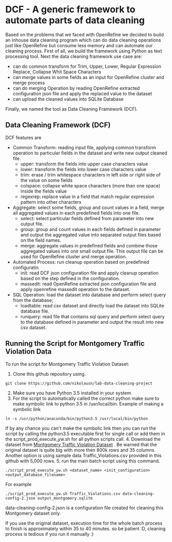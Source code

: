 # DCF - A generic framework to automate parts of data cleaning
Based on the problems that we faced with OpenRefine we decided to build an inhouse data cleaning program which can do data cleaning operations just like OpenRefine but consume less memory and can automate our cleaning process. First of all, we build the framework using Python as text processing tool. Next the data cleaning framework use case are:
* can do common transform for Trim, Upper, Lower, Regular Expression Replace, Collapse Whit Space Characters
* can merge values in some fields as an input for OpenRefine cluster and merge process
* can do merging Operation by reading OpenRefine extracted configuration json file and apply the replaced value to the dataset
* can upload the cleaned values into SQLite Database

Finally, we named the tool as Data Cleaning Framework (DCF).

## Data Cleaning Framework (DCF) 
DCF features are
* Common Transform: reading input file, applying common transform operation to particular fields in the dataset and write new output cleaned file.
	* upper: transform the fields into upper case characters value
	* lower: transform the fields into lower case characters value
	* trim: erase / trim whitespace characters in left side or right side of the value on some fields
	* colspace: collapse white space characters (more than one space) inside the fields value
	* regexrep: replace value in a field that match regular expression pattern into other characters
* Aggregate: select some fields, group and count values in a field, merge all aggregated values in each predefined fields into one file.
	* select: select particular fields defined from parameter into new output file.
	* group: group and count values in each fields defined in parameter and output the aggregated value into separated output files based on the field names.
	* merge: aggregate values in predefined fields and combine those aggregated values into one small output file. This output file can be used for OpenRefine cluster and merge operation.
* Automated Process: run cleanup operation based on predefined configuratin
	* init: read DCF json configuration file and apply cleanup operation based on the step defined in the configuration.
	* massedit: read OpenRefine extracted json configuration file and apply openrefine massedit operation to the dataset.
* SQL Operation: load the dataset into database and perform select query from the database;
	* loadtable: read csv dataset and directly load the dataset into SQLite database file.
	* runquery: read file that contains sql query and perform select query to the database defined in parameter and output the result into new csv dataset.

## Running the Script for Montgomery Traffic Violation Data
To run the script for Montgomery Traffic Violation Dataset:

1. Clone this github repository using.
```
git clone https://github.com/nikolausn/lab-data-cleaning-project
```

2. Make sure you have Python 3.5 installed in your system.
3. For the script to automatically called the correct python make sure to make symbolic link to python 3.5 in /usr/local/bin.
Example of making a symbolic link
```
ln -s /usr/python/anaconda/bin/python3.5 /usr/local/bin/python
```
If by any chance you can't make the symbolic link then you can run the script by calling the python3.5 executable first for single call or
add them in the script_prod_execute_yw.sh for all python scripts call.
4. Download the dataset from [Montgomery Traffic Violation Dataset](https://data.montgomerycountymd.gov/api/views/4mse-ku6q/rows.csv?accessType=DOWNLOAD) . 
Be warned that the original dataset is quite big with more then 800k rows and 35 columns. Another option is using sample data Traffic_Violations.csv 
provided in this github with 5,000 rows.
5. run the main batch script using this command.
```
./script_prod_execute_yw.sh <dataset_name> <init_configuration> <output_database_filename>
```
For example
```
./script_prod_execute_yw.sh Traffic_Violations.csv data-cleaning-config-2.json output_montgomery.sqlite
```
data-cleaning-config-2.json is a configuration file created for cleaning this Montgomery dataset only.

If you use the original dataset, execution time for the whole batch process to finish is approximately within 35 to 40 minutes.
so be patient :D, cleaning process is tedious if you run it manually :)


